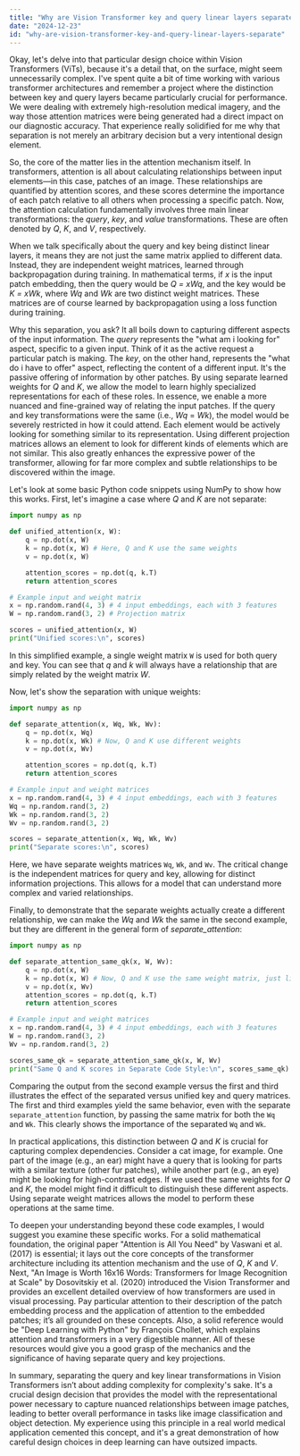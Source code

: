 ```yaml
---
title: "Why are Vision Transformer key and query linear layers separate?"
date: "2024-12-23"
id: "why-are-vision-transformer-key-and-query-linear-layers-separate"
---
```


Okay, let's delve into that particular design choice within Vision Transformers (ViTs), because it's a detail that, on the surface, might seem unnecessarily complex. I've spent quite a bit of time working with various transformer architectures and remember a project where the distinction between key and query layers became particularly crucial for performance. We were dealing with extremely high-resolution medical imagery, and the way those attention matrices were being generated had a direct impact on our diagnostic accuracy. That experience really solidified for me why that separation is not merely an arbitrary decision but a very intentional design element.

So, the core of the matter lies in the attention mechanism itself. In transformers, attention is all about calculating relationships between input elements—in this case, patches of an image. These relationships are quantified by attention scores, and these scores determine the importance of each patch relative to all others when processing a specific patch. Now, the attention calculation fundamentally involves three main linear transformations: the *query*, *key*, and *value* transformations. These are often denoted by *Q*, *K*, and *V*, respectively.

When we talk specifically about the query and key being distinct linear layers, it means they are not just the same matrix applied to different data. Instead, they are independent weight matrices, learned through backpropagation during training. In mathematical terms, if *x* is the input patch embedding, then the query would be *Q = xWq*, and the key would be *K = xWk*, where *Wq* and *Wk* are two distinct weight matrices. These matrices are of course learned by backpropagation using a loss function during training.

Why this separation, you ask? It all boils down to capturing different aspects of the input information. The *query* represents the "what am i looking for" aspect, specific to a given input. Think of it as the active request a particular patch is making. The *key*, on the other hand, represents the "what do i have to offer" aspect, reflecting the content of a different input. It's the passive offering of information by other patches. By using separate learned weights for *Q* and *K*, we allow the model to learn highly specialized representations for each of these roles. In essence, we enable a more nuanced and fine-grained way of relating the input patches. If the query and key transformations were the same (i.e., *Wq* = *Wk*), the model would be severely restricted in how it could attend. Each element would be actively looking for something similar to its representation. Using different projection matrices allows an element to look for different kinds of elements which are not similar. This also greatly enhances the expressive power of the transformer, allowing for far more complex and subtle relationships to be discovered within the image.

Let's look at some basic Python code snippets using NumPy to show how this works. First, let's imagine a case where *Q* and *K* are not separate:

```python
import numpy as np

def unified_attention(x, W):
    q = np.dot(x, W)
    k = np.dot(x, W) # Here, Q and K use the same weights
    v = np.dot(x, W)

    attention_scores = np.dot(q, k.T)
    return attention_scores

# Example input and weight matrix
x = np.random.rand(4, 3) # 4 input embeddings, each with 3 features
W = np.random.rand(3, 2) # Projection matrix

scores = unified_attention(x, W)
print("Unified scores:\n", scores)
```

In this simplified example, a single weight matrix `W` is used for both query and key. You can see that *q* and *k* will always have a relationship that are simply related by the weight matrix *W*.

Now, let's show the separation with unique weights:

```python
import numpy as np

def separate_attention(x, Wq, Wk, Wv):
    q = np.dot(x, Wq)
    k = np.dot(x, Wk) # Now, Q and K use different weights
    v = np.dot(x, Wv)

    attention_scores = np.dot(q, k.T)
    return attention_scores

# Example input and weight matrices
x = np.random.rand(4, 3) # 4 input embeddings, each with 3 features
Wq = np.random.rand(3, 2)
Wk = np.random.rand(3, 2)
Wv = np.random.rand(3, 2)

scores = separate_attention(x, Wq, Wk, Wv)
print("Separate scores:\n", scores)
```
Here, we have separate weights matrices `Wq`, `Wk`, and `Wv`. The critical change is the independent matrices for query and key, allowing for distinct information projections. This allows for a model that can understand more complex and varied relationships.

Finally, to demonstrate that the separate weights actually create a different relationship, we can make the *Wq* and *Wk* the same in the second example, but they are different in the general form of *separate_attention*:

```python
import numpy as np

def separate_attention_same_qk(x, W, Wv):
    q = np.dot(x, W)
    k = np.dot(x, W) # Now, Q and K use the same weight matrix, just like in the 'unified' example
    v = np.dot(x, Wv)
    attention_scores = np.dot(q, k.T)
    return attention_scores

# Example input and weight matrices
x = np.random.rand(4, 3) # 4 input embeddings, each with 3 features
W = np.random.rand(3, 2)
Wv = np.random.rand(3, 2)

scores_same_qk = separate_attention_same_qk(x, W, Wv)
print("Same Q and K scores in Separate Code Style:\n", scores_same_qk)
```

Comparing the output from the second example versus the first and third illustrates the effect of the separated versus unified key and query matrices. The first and third examples yield the same behavior, even with the separate `separate_attention` function, by passing the same matrix for both the `Wq` and `Wk`. This clearly shows the importance of the separated `Wq` and `Wk`.

In practical applications, this distinction between *Q* and *K* is crucial for capturing complex dependencies. Consider a cat image, for example. One part of the image (e.g., an ear) might have a query that is looking for parts with a similar texture (other fur patches), while another part (e.g., an eye) might be looking for high-contrast edges. If we used the same weights for *Q* and *K*, the model might find it difficult to distinguish these different aspects. Using separate weight matrices allows the model to perform these operations at the same time.

To deepen your understanding beyond these code examples, I would suggest you examine these specific works. For a solid mathematical foundation, the original paper "Attention is All You Need" by Vaswani et al. (2017) is essential; it lays out the core concepts of the transformer architecture including its attention mechanism and the use of *Q*, *K* and *V*. Next, "An Image is Worth 16x16 Words: Transformers for Image Recognition at Scale" by Dosovitskiy et al. (2020) introduced the Vision Transformer and provides an excellent detailed overview of how transformers are used in visual processing. Pay particular attention to their description of the patch embedding process and the application of attention to the embedded patches; it’s all grounded on these concepts. Also, a solid reference would be "Deep Learning with Python" by François Chollet, which explains attention and transformers in a very digestible manner. All of these resources would give you a good grasp of the mechanics and the significance of having separate query and key projections.

In summary, separating the query and key linear transformations in Vision Transformers isn’t about adding complexity for complexity's sake. It's a crucial design decision that provides the model with the representational power necessary to capture nuanced relationships between image patches, leading to better overall performance in tasks like image classification and object detection. My experience using this principle in a real world medical application cemented this concept, and it's a great demonstration of how careful design choices in deep learning can have outsized impacts.
